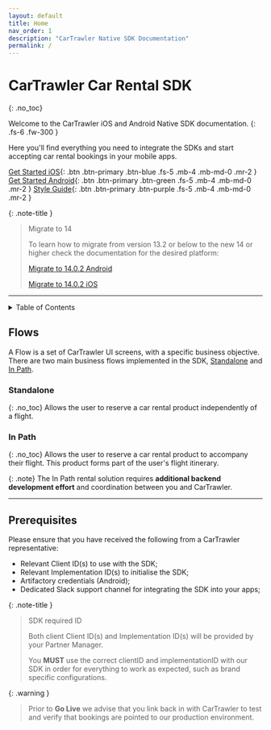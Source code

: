 ```yaml
---
layout: default
title: Home
nav_order: 1
description: "CarTrawler Native SDK Documentation"
permalink: /
---
```


# CarTrawler Car Rental SDK
{: .no_toc}

Welcome to the CarTrawler iOS and Android Native SDK documentation.
{: .fs-6 .fw-300 }

Here you'll find everything you need to integrate the SDKs and start accepting car rental bookings in your mobile apps.

[Get Started iOS](/docs/ios){: .btn .btn-primary .btn-blue .fs-5 .mb-4 .mb-md-0 .mr-2 } [Get Started Android](/docs/android){: .btn .btn-primary .btn-green .fs-5 .mb-4 .mb-md-0 .mr-2 } [Style Guide](/docs/style-guide){: .btn .btn-primary .btn-purple .fs-5 .mb-4 .mb-md-0 .mr-2 } 

{: .note-title }
> Migrate to 14
> 
> To learn how to migrate from version 13.2 or below to the new 14 or higher check the documentation for the desired platform:
> 
> <a href="/docs/android/migrate" target="_blank">Migrate to 14.0.2 Android</a>
> 
> <a href="/docs/ios/migrate" target="_blank">Migrate to 14.0.2 iOS</a> 

---

<details markdown="block">
  <summary>
    Table of Contents
  </summary>
  {: .text-delta }
- TOC
{:toc}
</details>

## Flows 
A Flow is a set of CarTrawler UI screens, with a specific business objective. <br/>
There are two main business flows implemented in the SDK, <a href="/docs/user-flow#standalone-flow">Standalone</a> and <a href="/docs/user-flow#in-path-flow">In Path</a>.<br/> 

### Standalone 
{: .no_toc}
Allows the user to reserve a car rental product independently of a flight.

### In Path
{: .no_toc}
Allows the user to reserve a car rental product to accompany their flight. This product forms part of the user's flight itinerary. 

{: .note}
The In Path rental solution requires **additional backend development effort** and coordination between you and CarTrawler.

---

## Prerequisites 

Please ensure that you have received the following from a CarTrawler representative:

* Relevant Client ID(s) to use with the SDK;
* Relevant Implementation ID(s) to initialise the SDK;
* Artifactory credentials (Android);
* Dedicated Slack support channel for integrating the SDK into your apps;

{: .note-title }
> SDK required ID
>
> Both client Client ID(s) and Implementation ID(s) will be provided by your Partner Manager.
> 
> You <b>MUST</b> use the correct clientID and implementationID with our SDK in order for everything to work as expected, such as brand specific configurations.

{: .warning }
> Prior to <b>Go Live</b> we advise that you link back in with CarTrawler to test and verify that bookings are pointed to our production environment.